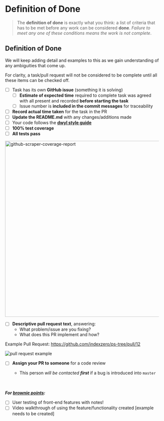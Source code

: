 # Definition of Done

>The **definition of done** is exactly what you think: a list of criteria that has to be met before any work can be considered **done**. _Failure to meet any one of these conditions means the work is not complete_.

## Definition of Done
We will keep adding detail and examples to this as we gain understanding of any ambiguities that come up.

For clarity, a task/pull request will not be considered to be complete until all these items can be checked off.
* [ ] Task has its own **GitHub issue** (something it is solving)
  * [ ] **Estimate of expected time** required to complete task was agreed with all present and recorded **before starting the task**
  * [ ] Issue number is **included in the commit messages** for traceability
* [ ] **Record actual time taken** for the task in the PR
* [ ] **Update the README.md** with any changes/additions made
* [ ] Your code follows the [**dwyl style guide**](https://github.com/dwyl/style-guide)
* [ ] **100% test coverage**
* [ ] **All tests pass**    

<img width="574" alt="github-scraper-coverage-report" src="https://cloud.githubusercontent.com/assets/194400/9033681/4ab9b122-39c1-11e5-857c-92ef3db0647c.png">

* [ ] **Descriptive pull request text**, answering:
  + What problem/issue are you fixing?
  + What does this PR implement and how?

Example Pull Request: https://github.com/indexzero/ps-tree/pull/12
 
![pull request example](https://cloud.githubusercontent.com/assets/4185328/9028359/1804d5f2-396e-11e5-9a27-ffc14fad9f36.png)


* [ ] **Assign your PR to someone** for a code review
  + This person _will be contacted **first**_ if a bug is introduced into `master`

  <br/>  
  <br/>
**_For [brownie points](https://en.wikipedia.org/wiki/Brownie_points):_**
* [ ] User testing of front-end features with notes!
* [ ] Video walkthrough of using the feature/functionality created [example needs to be created]
